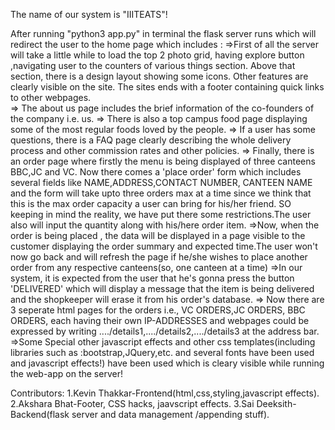 The name of our system is "IIITEATS"!

After running "python3 app.py" in terminal the flask server runs which will redirect the user to the home page which includes :
=>First of all the server will take a little while to load the top 2 photo grid, having explore button ,navigating user to the counters of various things section. Above that section, there is a design layout showing some icons. Other features are clearly visible on the site. The sites ends with a footer containing quick links to other webpages.  
=> The about us page includes the brief information of the co-founders of the company i.e. us.
=> There is also a top campus food page displaying some of the most regular foods loved by the people.
=> If a user has some questions, there is a FAQ page clearly describing the whole delivery process and other commission rates and other policies.
=> Finally, there is an order page where firstly the menu is being displayed of three canteens BBC,JC and VC. Now there comes a 'place order' form which includes several fields like NAME,ADDRESS,CONTACT NUMBER, CANTEEN NAME and the form will take upto three orders max at a time since we think that this is the max order capacity a user can bring for his/her friend. SO keeping in mind the reality, we have put there some restrictions.The user also will input the quantity along with his/here order item.
=>Now, when the order is being placed , the data will be displayed in a page visible to the customer displaying the order summary and expected time.The user won't now go back and will refresh the page if he/she wishes to place another order from any respective canteens(so, one canteen at a time)
=>In our system, it is expected from the user that he's gonna press the button 'DELIVERED' which will display a message that the item is being delivered and the shopkeeper will erase it from his order's database.
=> Now there are 3 seperate html pages for the orders i.e., VC ORDERS,JC ORDERS, BBC ORDERS, each having their own IP-ADDRESSES and webpages could be expressed by writing ..../details1,..../details2,..../details3 at the address bar.
=>Some Special other javascript effects and other css templates(including libraries such as :bootstrap,JQuery,etc. and several fonts have been used and javascript effects!) have been used which is cleary visible while running the web-app on the server!

Contributors:
1.Kevin Thakkar-Frontend(html,css,styling,javascript effects).
2.Akshara Bhat-Footer, CSS hacks, jaavscript effects.
3.Sai Deeksith-Backend(flask server and data management /appending stuff).


